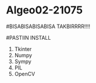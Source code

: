 # Algeo02-21075

#BISABISABISABISA TAKBIRRRR!!!!

#PASTIIN INSTALL
1. Tkinter
2. Numpy
3. Sympy
4. PIL
5. OpenCV